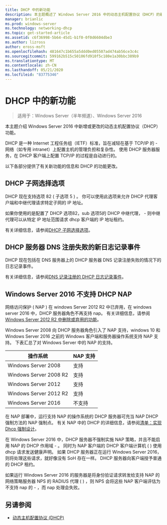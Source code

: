 ```yaml
---
title: DHCP 中的新功能
description: 本主题概述了 Windows Server 2016 中的动态主机配置协议（DHCP）的新增功能。
manager: brianlic
ms.prod: windows-server
ms.technology: networking-dhcp
ms.topic: get-started-article
ms.assetid: c6f36998-5b64-45d1-b1f0-0f0d6604dbe3
ms.author: lizross
author: eross-msft
ms.openlocfilehash: 481647c1b655a5ddd0ed05507ad474ab56ce3c4c
ms.sourcegitcommit: 599162b515c50106fd910f5c180e1a30bbc389b9
ms.translationtype: MT
ms.contentlocale: zh-CN
ms.lasthandoff: 05/21/2020
ms.locfileid: "83775346"
---
```

# <a name="whats-new-in-dhcp"></a>DHCP 中的新功能

>适用于：Windows Server（半年频道）、Windows Server 2016

本主题介绍 Windows Server 2016 中新增或更改的动态主机配置协议（DHCP）功能。
  
DHCP 是一种 Internet 工程任务组（IETF）标准，旨在减轻在基于 TCP/IP 的 \- 网络（如专用 intranet）上配置主机的管理负担和复杂性。 使用 DHCP 服务器服务，在 DHCP 客户端上配置 TCP/IP 的过程是自动进行的。

以下各部分提供了有关新功能的信息和 DHCP 的功能更改。

## <a name="dhcp-subnet-selection-options"></a>DHCP 子网选择选项

DHCP 现在支持选项 82 \( 子选项 5 \) 。 你可以使用此选项来允许 DHCP 代理客户端和中继代理请求特定子网的 IP 地址。


如果你使用的是配置了 DHCP 选项82，sub 选项5的 DHCP 中继代理， \- 则中继代理可以从特定 IP 地址范围请求 dhcp 客户端的 IP 地址租约。

有关详细信息，请参阅[DHCP 子网选择选项](dhcp-subnet-options.md)。

## <a name="new-logging-events-for-dns-registration-failures-by-the-dhcp-server"></a>DHCP 服务器 DNS 注册失败的新日志记录事件

DHCP 现在包括在 DNS 服务器上的 DHCP 服务器 DNS 记录注册失败的情况下的日志记录事件。

有关详细信息，请参阅[DNS 记录注册的 DHCP 日志记录事件](dhcp-dns-events.md)。

## <a name="dhcp-nap-is-not-supported-in-windows-server-2016"></a>Windows Server 2016 不支持 DHCP NAP

网络访问保护 \( NAP \) 在 windows Server 2012 R2 中已弃用，在 windows server 2016 中，DHCP 服务器角色不再支持 nap。 有关详细信息，请参阅[Windows Server 2012 R2 中删除或弃用的功能](https://technet.microsoft.com/library/dn303411.aspx)。  
  
Windows Server 2008 向 DHCP 服务器角色引入了 NAP 支持，windows 10 和 Windows Server 2016 之前的 Windows 客户端和服务器操作系统支持 NAP 支持。 下表汇总了对 Windows Server 中的 NAP 的支持。  
  
|操作系统|NAP 支持|  
|--------------------|---------------|  
| Windows Server 2008 |支持|  
| Windows Server 2008 R2 |支持|  
| Windows Server 2012 |支持|  
| Windows Server 2012 R2 |支持|  
| Windows Server 2016|不支持|  
  
在 NAP 部署中，运行支持 NAP 的操作系统的 DHCP 服务器可充当 NAP DHCP 强制方法的 NAP 强制点。 有关 NAP 中的 DHCP 的详细信息，请参阅[清单：实现 Dhcp 强制设计](https://technet.microsoft.com/library/dd314186.aspx)。  
  
在 Windows Server 2016 中，DHCP 服务器不强制实施 NAP 策略，并且不能启用 NAP 的 DHCP 作用域 \- 。 同时为 NAP 客户端的 DHCP 客户端计算机 \( \) 使用 dhcp 请求发送健康声明。 如果 DHCP 服务器正在运行 Windows Server 2016，则将处理这些请求，就好像没有 SoH 存在一样。 DHCP 服务器向客户端授予普通的 DHCP 租约。 

如果运行 Windows Server 2016 的服务器是将身份验证请求转发给支持 NAP 的网络策略服务器 NPS 的 RADIUS 代理 \( \) ，则 NPS 会将这些 NAP 客户端评估为不支持 nap 的 \- ，而 nap 处理会失败。
  
## <a name="see-also"></a>另请参阅  
  
-   [动态主机配置协议 (DHCP)](Dynamic-Host-Configuration-Protocol--DHCP-.md)  
  

